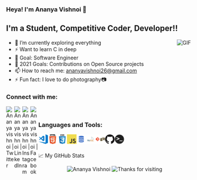 ### Heya! I'm Ananya Vishnoi 👋

## I'm a Student, Competitive Coder, Developer!!


<img align="right" alt="GIF" src="https://media.giphy.com/media/3oz8xyg7F0uoJ5XxDO/giphy.gif" />

- 🌱 I’m currently exploring everything
- ⚡️ Want to learn C in deep
- 👯 Goal: Software Engineer
- 🥅 2021 Goals: Contributions on Open Source projects
- 📫 How to reach me: ananyavishnoi26@gmail.com
- ⚡ Fun fact: I love to do photography📷 


### Connect with me:


[<img align="left" alt="Ananya vishnoi  | Twitter" width="22px" src="https://cdn.jsdelivr.net/npm/simple-icons@v3/icons/twitter.svg" />][twitter]
[<img align="left" alt="Ananya vishnoi  | LinkedIn" width="22px" src="https://cdn.jsdelivr.net/npm/simple-icons@v3/icons/linkedin.svg" />][linkedin]
[<img align="left" alt="Ananya vishnoi  | Instagram" width="22px" src="https://cdn.jsdelivr.net/npm/simple-icons@v3/icons/instagram.svg" />][instagram]
[<img align="left" alt="Ananya vishnoi  | Facebook" width="22px" src="https://i.pinimg.com/564x/ca/3b/f0/ca3bf05cfab74677e5b73b130bd30991.jpg" />][Facebook]

<br />

### Languages and Tools:

<img align="left" alt="Visual Studio Code" width="26px" src="https://raw.githubusercontent.com/github/explore/80688e429a7d4ef2fca1e82350fe8e3517d3494d/topics/visual-studio-code/visual-studio-code.png" />
<img align="left" alt="HTML5" width="26px" src="https://raw.githubusercontent.com/github/explore/80688e429a7d4ef2fca1e82350fe8e3517d3494d/topics/html/html.png" />
<img align="left" alt="CSS3" width="26px" src="https://raw.githubusercontent.com/github/explore/80688e429a7d4ef2fca1e82350fe8e3517d3494d/topics/css/css.png" />
<img align="left" alt="JavaScript" width="26px" src="https://raw.githubusercontent.com/github/explore/80688e429a7d4ef2fca1e82350fe8e3517d3494d/topics/javascript/javascript.png" />
<img align="left" alt="SQL" width="26px" src="https://raw.githubusercontent.com/github/explore/80688e429a7d4ef2fca1e82350fe8e3517d3494d/topics/sql/sql.png" />
<img align="left" alt="MySQL" width="26px" src="https://raw.githubusercontent.com/github/explore/80688e429a7d4ef2fca1e82350fe8e3517d3494d/topics/mysql/mysql.png" />
<img align="left" alt="Git" width="26px" src="https://raw.githubusercontent.com/github/explore/80688e429a7d4ef2fca1e82350fe8e3517d3494d/topics/git/git.png" />
<img align="left" alt="GitHub" width="26px" src="https://raw.githubusercontent.com/github/explore/78df643247d429f6cc873026c0622819ad797942/topics/github/github.png" />
<img align="left" alt="Terminal" width="26px" src="https://raw.githubusercontent.com/github/explore/80688e429a7d4ef2fca1e82350fe8e3517d3494d/topics/terminal/terminal.png" />

<br />
<br />


[twitter]: https://twitter.com/AnanyaVishnoi3
[instagram]: https://www.instagram.com/_ananya_vishnoi_/
[linkedin]: https://www.linkedin.com/in/ananya-vishnoi-5980531b3/
[facebook]: https://www.facebook.com/ananya.vishnoi.144


📈 My GitHub Stats

<p align="center"> <img src="https://github-readme-stats.vercel.app/api?username=ananya26-vishnoi&show_icons=true&theme=gotham" alt="Ananya Vishnoi" />

  
<img height="120" alt="Thanks for visiting " width="100%" src="https://raw.githubusercontent.com/BrunnerLivio/brunnerlivio/master/images/marquee.svg" />

